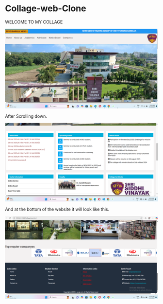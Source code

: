 # Collage-web-Clone
WELCOME TO MY COLLAGE


![image alt](https://github.com/Rajatkashyapp/Collage-web-Clone/blob/406201245705778f88100598ca9aca365cc974f1/Screenshot%202025-09-19%20000910.png)


After Scrolling down.

![image alt](https://github.com/Rajatkashyapp/Collage-web-Clone/blob/87a75dd6f27feafec86f81385ee3eedccd410669/Screenshot%202025-09-19%20000958.png)



And at the bottom of the website it will look like this.

![image alt](https://github.com/Rajatkashyapp/Collage-web-Clone/blob/5a41c794a9947b38d83a5549e8f6a31508dc9a16/Screenshot%202025-09-19%20001130.png)
